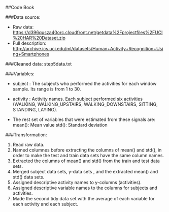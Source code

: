 ##Code Book

###Data source: 

  * Raw data: https://d396qusza40orc.cloudfront.net/getdata%2Fprojectfiles%2FUCI%20HAR%20Dataset.zip
  * Full description: http://archive.ics.uci.edu/ml/datasets/Human+Activity+Recognition+Using+Smartphones
  
###Cleaned data: 
  step5data.txt
  
###Variables:

  * subject : The subjects who performed the activities for each window sample. Its range is from 1 to 30. 
  * activity :  Activity names. Each subject performed six activities 
              (WALKING, WALKING_UPSTAIRS, WALKING_DOWNSTAIRS, SITTING, STANDING, LAYING).
  
  * The rest set of variables that were estimated from these signals are: 
    mean(): Mean value
    std(): Standard deviation

###Transformation:

  1. Read raw data.
  2. Named columnes before extracting the columns of mean() and std(), in order to make the test and train data sets have the same column names.
  3. Extracted the columns of mean() and std() from the train and test data sets.
  4. Merged subject data sets, y-data sets , and the extracted mean() and std() data sets.
  5. Assigned descriptive activity names to y-columns (activities).
  6. Assigned descriptive variable names to the columns for subjects and activities.
  7. Made the second tidy data set with the average of each variable for each activity and each subject.
